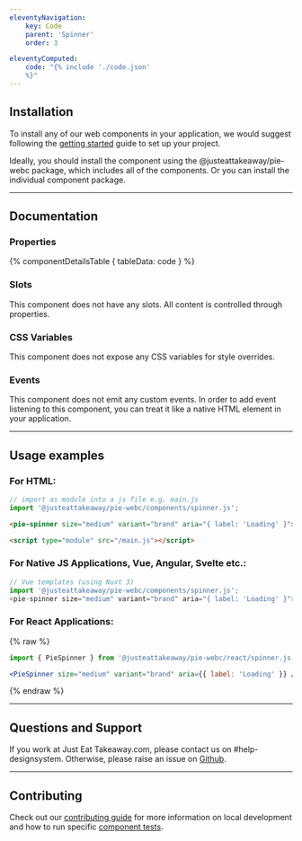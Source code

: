 ```yaml
---
eleventyNavigation:
    key: Code
    parent: 'Spinner'
    order: 3

eleventyComputed:
    code: "{% include './code.json'
    %}"
---
```

## Installation

To install any of our web components in your application, we would suggest following the [getting started](https://webc.pie.design/?path=/docs/introduction-getting-started--docs) guide to set up your project.

Ideally, you should install the component using the @justeattakeaway/pie-webc package, which includes all of the components. Or you can install the individual component package.

---
## Documentation
### Properties

{% componentDetailsTable {
  tableData: code
} %}

### Slots 
This component does not have any slots. All content is controlled through properties.

### CSS Variables
This component does not expose any CSS variables for style overrides.

### Events
This component does not emit any custom events. In order to add event listening to this component, you can treat it like a native HTML element in your application.

---
## Usage examples
### For HTML:

```js
// import as module into a js file e.g. main.js
import '@justeattakeaway/pie-webc/components/spinner.js';
```

```html
<pie-spinner size="medium" variant="brand" aria="{ label: 'Loading' }"></pie-spinner>

<script type="module" src="/main.js"></script>
```
### For Native JS Applications, Vue, Angular, Svelte etc.:


```js
// Vue templates (using Nuxt 3)
import '@justeattakeaway/pie-webc/components/spinner.js';
<pie-spinner size="medium" variant="brand" aria="{ label: 'Loading' }"></pie-spinner>
```

### For React Applications:
{% raw %}
```jsx
import { PieSpinner } from '@justeattakeaway/pie-webc/react/spinner.js';

<PieSpinner size="medium" variant="brand" aria={{ label: 'Loading' }} />
```
{% endraw %}

---
## Questions and Support
If you work at Just Eat Takeaway.com, please contact us on #help-designsystem. Otherwise, please raise an issue on [Github](https://github.com/justeattakeaway/pie/issues).

---
## Contributing
Check out our [contributing guide](https://github.com/justeattakeaway/pie/wiki/Contributing-Guide) for more information on local development and how to run specific [component tests](https://github.com/justeattakeaway/pie/wiki/Contributing-Guide#testing).








